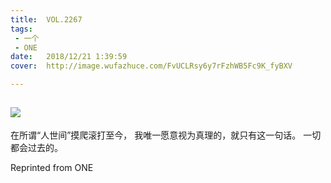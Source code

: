 ```yaml
---
title:	VOL.2267
tags:
 - 一个
 - ONE
date:	2018/12/21 1:39:59
cover:	http://image.wufazhuce.com/FvUCLRsy6y7rFzhWB5Fc9K_fyBXV

---
```

![](http://image.wufazhuce.com/FvUCLRsy6y7rFzhWB5Fc9K_fyBXV)
---

在所谓“人世间”摸爬滚打至今， 我唯一愿意视为真理的，就只有这一句话。 一切都会过去的。
 
Reprinted from ONE
